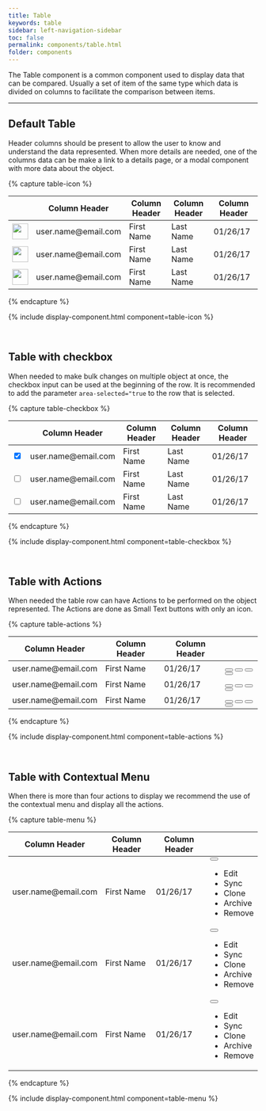 ```yaml
---
title: Table
keywords: table
sidebar: left-navigation-sidebar
toc: false
permalink: components/table.html
folder: components
---
```


The Table component is a common component used to display data that can be compared. Usually a set of item of the same type which data is divided on columns to facilitate the comparison between items.

<hr />

## Default Table

Header columns should be present to allow the user to know and understand the data represented. When more details are needed, one of the columns data can be make a link to a details page, or a modal component with more data about the object.

{% capture table-icon %}
<table class="fd-table">
    <thead>
        <tr>
            <th></th>
            <th>Column Header</th>
            <th>Column Header</th>
            <th>Column Header</th>
            <th>Column Header</th>
        </tr>
    </thead>
    <tbody>
        <tr>
            <td><img src="http://api.adorable.io/avatars/50/rodney.artichoke@hybris.com.png"
            class="fd-has-border-radius-50percent"
            width="32" height="32"></td>
            <td><a class="fd-has-font-weight-semi">user.name@email.com</a></td>
            <td>First Name</td>
            <td>Last Name</td>
            <td>01/26/17</td>
        </tr>
        <tr>
            <td><img src="http://api.adorable.io/avatars/50/rodney.artichoke@hybris.com.png"
            class="fd-has-border-radius-50percent" width="32" height="32"></td>
            <td><a class="fd-has-font-weight-semi">user.name@email.com</a></td>
            <td>First Name</td>
            <td>Last Name</td>
            <td>01/26/17</td>
        </tr>
        <tr>
            <td><img src="http://api.adorable.io/avatars/50/rodney.artichoke@hybris.com.png"
            class="fd-has-border-radius-50percent" width="32" height="32"></td>
            <td><a class="fd-has-font-weight-semi">user.name@email.com</a></td>
            <td>First Name</td>
            <td>Last Name</td>
            <td>01/26/17</td>
        </tr>
    </tbody>
</table>
{% endcapture %}

{% include display-component.html component=table-icon %}

<br />

## Table with checkbox

When needed to make bulk changes on multiple object at once, the checkbox input can be used at the beginning of the row. It is recommended to add the parameter `area-selected="true` to the row that is selected.

{% capture table-checkbox %}
<table class="fd-table">
    <thead>
        <tr>
            <th></th>
            <th>Column Header</th>
            <th>Column Header</th>
            <th>Column Header</th>
            <th>Column Header</th>
        </tr>
    </thead>
    <tbody>
        <tr aria-selected="true">
            <td><input type="checkbox" checked></td>
            <td><a class="fd-has-font-weight-semi">user.name@email.com</a></td>
            <td>First Name</td>
            <td>Last Name</td>
            <td>01/26/17</td>
        </tr>
        <tr>
            <td><input type="checkbox"></td>
            <td><a class="fd-has-font-weight-semi">user.name@email.com</a></td>
            <td>First Name</td>
            <td>Last Name</td>
            <td>01/26/17</td>
        </tr>
        <tr>
            <td><input type="checkbox"></td>
            <td><a class="fd-has-font-weight-semi">user.name@email.com</a></td>
            <td>First Name</td>
            <td>Last Name</td>
            <td>01/26/17</td>
        </tr>
    </tbody>
</table>
{% endcapture %}

{% include display-component.html component=table-checkbox %}

<br />

## Table with Actions

When needed the table row can have Actions to be performed on the object represented. The Actions are done as Small Text buttons with only an icon.

{% capture table-actions %}
<table class="fd-table">
    <thead>
        <tr>
            <th>Column Header</th>
            <th>Column Header</th>
            <th>Column Header</th>
            <th></th>
        </tr>
    </thead>
    <tbody>
        <tr>
            <td><a class="fd-has-font-weight-semi">user.name@email.com</a></td>
            <td>First Name</td>
            <td>01/26/17</td>
            <td>
                <button class="fd-button fd-button--text fd-button--icon fd-button--small">
                    <span class="fd-icon fd-icon--edit fd-icon--small" role="presentation"></span>
                </button>
                <button class="fd-button fd-button--text fd-button--icon fd-button--small">
                    <span class="fd-icon fd-icon--sync fd-icon--small" role="presentation"></span>
                </button>
                <button class="fd-button fd-button--text fd-button--icon fd-button--small">
                    <span class="fd-icon fd-icon--clone fd-icon--small" role="presentation"></span>
                </button>
                <button class="fd-button fd-button--text fd-button--icon fd-button--small">
                    <span class="fd-icon fd-icon--remove fd-icon--small" role="presentation"></span>
                </button>
            </td>
        </tr>
        <tr>
            <td><a class="fd-has-font-weight-semi">user.name@email.com</a></td>
            <td>First Name</td>
            <td>01/26/17</td>
            <td>
                <button class="fd-button fd-button--text fd-button--icon fd-button--small">
                    <span class="fd-icon fd-icon--edit fd-icon--small" role="presentation"></span>
                </button>
                <button class="fd-button fd-button--text fd-button--icon fd-button--small">
                    <span class="fd-icon fd-icon--sync fd-icon--small" role="presentation"></span>
                </button>
                <button class="fd-button fd-button--text fd-button--icon fd-button--small">
                    <span class="fd-icon fd-icon--clone fd-icon--small" role="presentation"></span>
                </button>
                <button class="fd-button fd-button--text fd-button--icon fd-button--small">
                    <span class="fd-icon fd-icon--remove fd-icon--small" role="presentation"></span>
                </button>
            </td>
        </tr>
        <tr>
            <td><a class="fd-has-font-weight-semi">user.name@email.com</a></td>
            <td>First Name</td>
            <td>01/26/17</td>
            <td>
                <button class="fd-button fd-button--text fd-button--icon fd-button--small">
                    <span class="fd-icon fd-icon--edit fd-icon--small" role="presentation"></span>
                </button>
                <button class="fd-button fd-button--text fd-button--icon fd-button--small">
                    <span class="fd-icon fd-icon--sync fd-icon--small" role="presentation"></span>
                </button>
                <button class="fd-button fd-button--text fd-button--icon fd-button--small">
                    <span class="fd-icon fd-icon--clone fd-icon--small" role="presentation"></span>
                </button>
                <button class="fd-button fd-button--text fd-button--icon fd-button--small">
                    <span class="fd-icon fd-icon--remove fd-icon--small" role="presentation"></span>
                </button>
            </td>
        </tr>
    </tbody>
</table>
{% endcapture %}

{% include display-component.html component=table-actions %}

<br />

## Table with Contextual Menu

When there is more than four actions to display we recommend the use of the contextual menu and display all the actions.

{% capture table-menu %}
<table class="fd-table">
    <thead>
        <tr>
            <th>Column Header</th>
            <th>Column Header</th>
            <th>Column Header</th>
            <th></th>
        </tr>
    </thead>
    <tbody>
        <tr>
            <td><a class="fd-has-font-weight-semi">user.name@email.com</a></td>
            <td>First Name</td>
            <td>01/26/17</td>
            <td>
                <div class="fd-dropdown">
                    <button class="fd-button fd-button--icon fd-button--text fd-button--small" aria-controls="nH3Yk786" aria-haspopup="true" aria-label="More">
                        <span class="fd-icon fd-icon--more fd-icon--small" role="presentation"></span>
                    </button>
                    <ul class="fd-dropdown__menu fd-contextual-menu" aria-hidden="true" id="nH3Yk786">
                        <li><a class="fd-dropdown__item">Edit</a></li>
                        <li><a class="fd-dropdown__item">Sync</a></li>
                        <li><a class="fd-dropdown__item">Clone</a></li>
                        <li><a class="fd-dropdown__item">Archive</a></li>
                        <li><a class="fd-dropdown__item">Remove</a></li>
                    </ul>
                </div>
            </td>
        </tr>
        <tr>
            <td><a class="fd-has-font-weight-semi">user.name@email.com</a></td>
            <td>First Name</td>
            <td>01/26/17</td>
            <td>
                <div class="fd-dropdown">
                    <button class="fd-button fd-button--icon fd-button--text fd-button--small" aria-controls="nH3Yk787" aria-haspopup="true" aria-label="More">
                        <span class="fd-icon fd-icon--more fd-icon--small" role="presentation"></span>
                    </button>
                    <ul class="fd-dropdown__menu fd-contextual-menu" aria-hidden="true" id="nH3Yk787">
                        <li><a class="fd-dropdown__item">Edit</a></li>
                        <li><a class="fd-dropdown__item">Sync</a></li>
                        <li><a class="fd-dropdown__item">Clone</a></li>
                        <li><a class="fd-dropdown__item">Archive</a></li>
                        <li><a class="fd-dropdown__item">Remove</a></li>
                    </ul>
                </div>
            </td>
        </tr>
        <tr>
            <td><a class="fd-has-font-weight-semi">user.name@email.com</a></td>
            <td>First Name</td>
            <td>01/26/17</td>
            <td>
                <div class="fd-dropdown">
                    <button class="fd-button fd-button--icon fd-button--text fd-button--small" aria-controls="nH3Yk788" aria-haspopup="true" aria-label="More">
                        <span class="fd-icon fd-icon--more fd-icon--small" role="presentation"></span>
                    </button>
                    <ul class="fd-dropdown__menu fd-contextual-menu" aria-hidden="true" id="nH3Yk788">
                        <li><a class="fd-dropdown__item">Edit</a></li>
                        <li><a class="fd-dropdown__item">Sync</a></li>
                        <li><a class="fd-dropdown__item">Clone</a></li>
                        <li><a class="fd-dropdown__item">Archive</a></li>
                        <li><a class="fd-dropdown__item">Remove</a></li>
                    </ul>
                </div>
            </td>
        </tr>
    </tbody>
</table>
{% endcapture %}

{% include display-component.html component=table-menu %}
